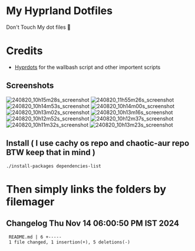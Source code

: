 # My Hyprland Dotfiles
  Don't Touch My dot files 🙂
 

# Credits
- [Hyprdots](https://github.com/prasanthrangan/hyprdots) for the wallbash script and other importent scripts

## Screenshots
![240820_10h15m28s_screenshot](https://github.com/user-attachments/assets/8aaad8cb-e78d-4759-a6ea-915c0e37c3b5)
![240820_11h55m26s_screenshot](https://github.com/user-attachments/assets/ae43e6e7-add8-498c-b259-99ba6df4f33b)
![240820_10h14m53s_screenshot](https://github.com/user-attachments/assets/a1a739b8-4838-4f06-98db-be918e2015af)
![240820_10h14m00s_screenshot](https://github.com/user-attachments/assets/5f267d64-b9d6-4261-8ef8-edfbc5ba6ec4)
![240820_10h13m02s_screenshot](https://github.com/user-attachments/assets/f5edfff4-af59-4760-b503-04198769a2ff)
![240820_10h13m16s_screenshot](https://github.com/user-attachments/assets/15880e4d-aacd-4680-9334-ea787826ddd7)
![240820_10h12m52s_screenshot](https://github.com/user-attachments/assets/21a78295-02d1-4c96-9a24-dcff256fe552)
![240820_10h12m37s_screenshot](https://github.com/user-attachments/assets/b9224ad0-5739-4cf5-ba1d-aea36b0a3b6a)
![240820_10h11m32s_screenshot](https://github.com/user-attachments/assets/53774a21-02a5-489a-bbb1-25ba0bdc697d)
![240820_10h13m23s_screenshot](https://github.com/user-attachments/assets/d07fb201-ba3b-4d7b-90a1-6f9f122a3e63)

## Install ( I use cachy os repo and chaotic-aur repo BTW keep that in mind )
``` ./install-packages dependencies-list ```

# Then simply links the folders by filemager
 
## Changelog Thu Nov 14 06:00:50 PM IST 2024
```
 README.md | 6 +-----
 1 file changed, 1 insertion(+), 5 deletions(-)
```
 
